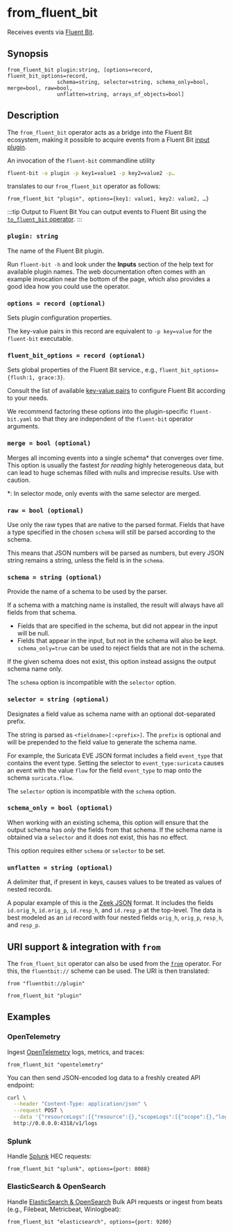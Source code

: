 # from_fluent_bit

Receives events via [Fluent Bit](https://docs.fluentbit.io/).

## Synopsis

```tql
from_fluent_bit plugin:string, [options=record, fluent_bit_options=record,
                schema=string, selector=string, schema_only=bool, merge=bool, raw=bool,
                unflatten=string, arrays_of_objects=bool]
```

## Description

The `from_fluent_bit` operator acts as a bridge into the Fluent Bit ecosystem,
making it possible to acquire events from a Fluent Bit [input plugin][inputs].

[inputs]: https://docs.fluentbit.io/manual/pipeline/inputs

An invocation of the `fluent-bit` commandline utility

```bash
fluent-bit -o plugin -p key1=value1 -p key2=value2 -p…
```

translates to our `from_fluent_bit` operator as follows:

```tql
from_fluent_bit "plugin", options={key1: value1, key2: value2, …}
```

:::tip Output to Fluent Bit
You can output events to Fluent Bit using the [`to_fluent_bit` operator](to_fluent_bit.md).
:::

### `plugin: string`

The name of the Fluent Bit plugin.

Run `fluent-bit -h` and look under the **Inputs** section of the
help text for available plugin names. The web documentation often comes with an
example invocation near the bottom of the page, which also provides a good idea
how you could use the operator.

### `options = record (optional)`

Sets plugin configuration properties.

The key-value pairs in this record are equivalent to `-p key=value` for the
`fluent-bit` executable.

### `fluent_bit_options = record (optional)`

Sets global properties of the Fluent Bit service., e.g., `fluent_bit_options={flush:1, grace:3}`.

Consult the list of available [key-value pairs][service-properties] to configure
Fluent Bit according to your needs.

[service-properties]: https://docs.fluentbit.io/manual/administration/configuring-fluent-bit/classic-mode/configuration-file#config_section

We recommend factoring these options into the plugin-specific `fluent-bit.yaml`
so that they are independent of the `fluent-bit` operator arguments.

### `merge = bool (optional)`

Merges all incoming events into a single schema\* that converges over time. This
option is usually the fastest *for reading* highly heterogeneous data, but can
lead
to huge schemas filled with nulls and imprecise results. Use with caution.

\*: In selector mode, only events with the same selector are merged.

### `raw = bool (optional)`

Use only the raw types that are native to the parsed format. Fields that have a type
specified in the chosen `schema` will still be parsed according to the schema.

This means that JSON numbers will be parsed as numbers,
but every JSON string remains a string, unless the field is in the `schema`.

### `schema = string (optional)`

Provide the name of a schema to be used by the parser.

If a schema with a matching name is installed, the result will always have
all fields from that schema.
* Fields that are specified in the schema, but did not appear in the input will be null.
* Fields that appear in the input, but not in the schema will also be kept. `schema_only=true`
can be used to reject fields that are not in the schema.

If the given schema does not exist, this option instead assigns the output schema name only.

The `schema` option is incompatible with the `selector` option.

### `selector = string (optional)`

Designates a field value as schema name with an optional dot-separated prefix.

The string is parsed as `<fieldname>[:<prefix>]`. The `prefix` is optional and
will be prepended to the field value to generate the schema name.

For example, the Suricata EVE JSON format includes a field
`event_type` that contains the event type. Setting the selector to
`event_type:suricata` causes an event with the value `flow` for the field
`event_type` to map onto the schema `suricata.flow`.

The `selector` option is incompatible with the `schema` option.

### `schema_only = bool (optional)`

When working with an existing schema, this option will ensure that the output
schema has *only* the fields from that schema. If the schema name is obtained via a `selector`
and it does not exist, this has no effect.

This option requires either `schema` or `selector` to be set.

### `unflatten = string (optional)`

A delimiter that, if present in keys, causes values to be treated as values of
nested records.

A popular example of this is the [Zeek JSON](read_zeek_json.md) format. It includes
the fields `id.orig_h`, `id.orig_p`, `id.resp_h`, and `id.resp_p` at the
top-level. The data is best modeled as an `id` record with four nested fields
`orig_h`, `orig_p`, `resp_h`, and `resp_p`.

## URI support & integration with `from`

The `from_fluent_bit` operator can also be used from the [`from`](from.md)
operator. For this, the `fluentbit://` scheme can be used. The URI is then translated:

```tql
from "fluentbit://plugin"
```
```tql
from_fluent_bit "plugin"
```

## Examples

### OpenTelemetry

Ingest [OpenTelemetry](https://docs.fluentbit.io/manual/pipeline/inputs/slack)
logs, metrics, and traces:

```tql
from_fluent_bit "opentelemetry"
```

You can then send JSON-encoded log data to a freshly created API endpoint:

```bash
curl \
  --header "Content-Type: application/json" \
  --request POST \
  --data '{"resourceLogs":[{"resource":{},"scopeLogs":[{"scope":{},"logRecords":[{"timeUnixNano":"1660296023390371588","body":{"stringValue":"{\"message\":\"dummy\"}"},"traceId":"","spanId":""}]}]}]}' \
  http://0.0.0.0:4318/v1/logs
```

### Splunk

Handle [Splunk](https://docs.fluentbit.io/manual/pipeline/inputs/splunk) HEC requests:

```tql
from_fluent_bit "splunk", options={port: 8088}
```

### ElasticSearch & OpenSearch

Handle [ElasticSearch & OpenSearch](https://docs.fluentbit.io/manual/pipeline/inputs/elasticsearch)
Bulk API requests or ingest from beats (e.g., Filebeat, Metricbeat, Winlogbeat):

```tql
from_fluent_bit "elasticsearch", options={port: 9200}
```
